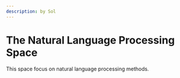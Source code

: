 ```yaml
---
description: by Sol
---
```


# The Natural Language Processing Space

This space focus on natural language processing methods.





